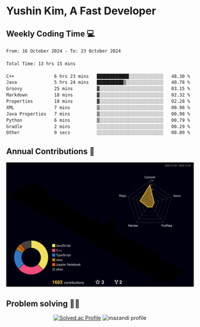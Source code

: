 # Yushin Kim, A Fast Developer

## Weekly Coding Time 💻

<!--START_SECTION:waka-->

```txt
From: 16 October 2024 - To: 23 October 2024

Total Time: 13 hrs 15 mins

C++               6 hrs 23 mins   ████████████░░░░░░░░░░░░░   48.30 %
Java              5 hrs 24 mins   ██████████▒░░░░░░░░░░░░░░   40.78 %
Groovy            25 mins         ▓░░░░░░░░░░░░░░░░░░░░░░░░   03.15 %
Markdown          18 mins         ▓░░░░░░░░░░░░░░░░░░░░░░░░   02.32 %
Properties        18 mins         ▓░░░░░░░░░░░░░░░░░░░░░░░░   02.28 %
XML               7 mins          ▒░░░░░░░░░░░░░░░░░░░░░░░░   00.98 %
Java Properties   7 mins          ▒░░░░░░░░░░░░░░░░░░░░░░░░   00.98 %
Python            6 mins          ▒░░░░░░░░░░░░░░░░░░░░░░░░   00.79 %
Gradle            2 mins          ░░░░░░░░░░░░░░░░░░░░░░░░░   00.29 %
Other             0 secs          ░░░░░░░░░░░░░░░░░░░░░░░░░   00.09 %
```

<!--END_SECTION:waka-->

## Annual Contributions 🏃

![](./profile-3d-contrib/profile-night-rainbow.svg)

## Problem solving 👨‍💻

<div align="center">

[![Solved.ac Profile](http://mazassumnida.wtf/api/v2/generate_badge?boj=kys010306)](https://solved.ac/kys010306)
![mazandi profile](http://mazandi.herokuapp.com/api?handle=kys010306&theme=dark)

</div>
